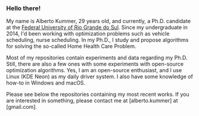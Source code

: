 ### Hello there!

My name is Alberto Kummer, 29 years old, and currently, a Ph.D. candidate at the [Federal University of Rio Grande do Sul](https://www.inf.ufrgs.br/ppgc/). Since my undergraduate in 2014, I'd been working with optimization problems such as vehicle scheduling, nurse scheduling. In my Ph.D., I study and propose algorithms for solving the so-called Home Health Care Problem. 

Most of my repositories contain experiments and data regarding my Ph.D. Still, there are also a few ones with some experiments with open-source optimization algorithms. Yes, I am an open-source enthusiast, and I use Linux (KDE Neon) as my daily driver system. I also have some knowledge of how-to in Windows and macOS. 

Please see below the repositories containing my most recent works. If you are interested in something, please contact me at [alberto.kummer] at [gmail.com].

<!--
**afkummer/afkummer** is a ✨ _special_ ✨ repository because its `README.md` (this file) appears on your GitHub profile.

Here are some ideas to get you started:

- 🔭 I’m currently working on ...
- 🌱 I’m currently learning ...
- 👯 I’m looking to collaborate on ...
- 🤔 I’m looking for help with ...
- 💬 Ask me about ...
- 📫 How to reach me: ...
- 😄 Pronouns: ...
- ⚡ Fun fact: ...
-->
